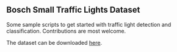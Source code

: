 ## Bosch Small Traffic Lights Dataset

Some sample scripts to get started with traffic light detection and classification.
Contributions are most welcome.

The dataset can be downloaded [here](https://hci.iwr.uni-heidelberg.de/node/6132).
